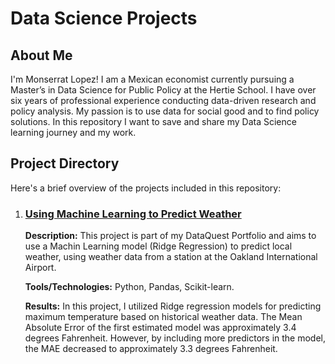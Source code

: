 <!DOCTYPE html>
<html lang="en">
<head>
  <meta charset="UTF-8">
  <meta name="viewport" content="width=device-width, initial-scale=1.0">
</head>
<body>

  <h1>Data Science Projects</h1>
  
  <h2>About Me</h2>
  
  <p>I'm Monserrat Lopez! I am a Mexican economist currently pursuing a Master’s in Data Science for Public Policy at the Hertie School. I have over six years of professional experience conducting data-driven research and policy analysis. My passion is to use data for social good and to find policy solutions. In this repository I want to save and share my Data Science learning journey and my work.</p>

  <h2>Project Directory</h2>

  <p>Here's a brief overview of the projects included in this repository:</p>
  
  <ol>
    <li>
      <h3><a href="https://github.com/Monlo/DataScienceProjects/blob/main/01_MachineLearning_WeatherPrediction%20/code.ipynb">Using Machine Learning to Predict Weather</a></h3>
      <p><strong>Description:</strong> This project is part of my DataQuest Portfolio and aims to use a Machin Learning model (Ridge Regression) to predict local weather, using weather data from a station at the Oakland International Airport. </p>
      <p><strong>Tools/Technologies:</strong> Python, Pandas, Scikit-learn.</p>
      <p><strong>Results:</strong> In this project, I utilized Ridge regression models for predicting maximum temperature based on historical weather data. The Mean Absolute Error of the first estimated model was approximately 3.4 degrees Fahrenheit. However, by including more predictors in the model, the MAE decreased to approximately 3.3 degrees Fahrenheit.</p>
    </li>
  </ol>


</body>
</html>
